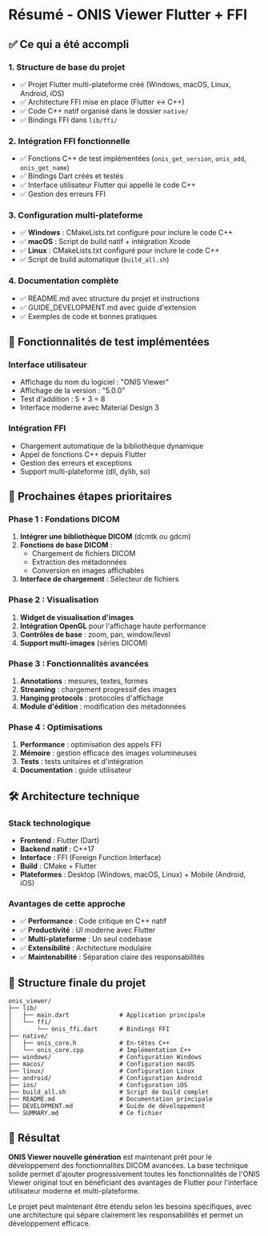 # Résumé - ONIS Viewer Flutter + FFI

## ✅ Ce qui a été accompli

### 1. Structure de base du projet
- ✅ Projet Flutter multi-plateforme créé (Windows, macOS, Linux, Android, iOS)
- ✅ Architecture FFI mise en place (Flutter <-> C++)
- ✅ Code C++ natif organisé dans le dossier `native/`
- ✅ Bindings FFI dans `lib/ffi/`

### 2. Intégration FFI fonctionnelle
- ✅ Fonctions C++ de test implémentées (`onis_get_version`, `onis_add`, `onis_get_name`)
- ✅ Bindings Dart créés et testés
- ✅ Interface utilisateur Flutter qui appelle le code C++
- ✅ Gestion des erreurs FFI

### 3. Configuration multi-plateforme
- ✅ **Windows** : CMakeLists.txt configuré pour inclure le code C++
- ✅ **macOS** : Script de build natif + intégration Xcode
- ✅ **Linux** : CMakeLists.txt configuré pour inclure le code C++
- ✅ Script de build automatique (`build_all.sh`)

### 4. Documentation complète
- ✅ README.md avec structure du projet et instructions
- ✅ GUIDE_DEVELOPMENT.md avec guide d'extension
- ✅ Exemples de code et bonnes pratiques

## 🎯 Fonctionnalités de test implémentées

### Interface utilisateur
- Affichage du nom du logiciel : "ONIS Viewer"
- Affichage de la version : "5.0.0"
- Test d'addition : 5 + 3 = 8
- Interface moderne avec Material Design 3

### Intégration FFI
- Chargement automatique de la bibliothèque dynamique
- Appel de fonctions C++ depuis Flutter
- Gestion des erreurs et exceptions
- Support multi-plateforme (dll, dylib, so)

## 🚀 Prochaines étapes prioritaires

### Phase 1 : Fondations DICOM
1. **Intégrer une bibliothèque DICOM** (dcmtk ou gdcm)
2. **Fonctions de base DICOM** :
   - Chargement de fichiers DICOM
   - Extraction des métadonnées
   - Conversion en images affichables
3. **Interface de chargement** : Sélecteur de fichiers

### Phase 2 : Visualisation
1. **Widget de visualisation d'images**
2. **Intégration OpenGL** pour l'affichage haute performance
3. **Contrôles de base** : zoom, pan, window/level
4. **Support multi-images** (séries DICOM)

### Phase 3 : Fonctionnalités avancées
1. **Annotations** : mesures, textes, formes
2. **Streaming** : chargement progressif des images
3. **Hanging protocols** : protocoles d'affichage
4. **Module d'édition** : modification des métadonnées

### Phase 4 : Optimisations
1. **Performance** : optimisation des appels FFI
2. **Mémoire** : gestion efficace des images volumineuses
3. **Tests** : tests unitaires et d'intégration
4. **Documentation** : guide utilisateur

## 🛠️ Architecture technique

### Stack technologique
- **Frontend** : Flutter (Dart)
- **Backend natif** : C++17
- **Interface** : FFI (Foreign Function Interface)
- **Build** : CMake + Flutter
- **Plateformes** : Desktop (Windows, macOS, Linux) + Mobile (Android, iOS)

### Avantages de cette approche
- ✅ **Performance** : Code critique en C++ natif
- ✅ **Productivité** : UI moderne avec Flutter
- ✅ **Multi-plateforme** : Un seul codebase
- ✅ **Extensibilité** : Architecture modulaire
- ✅ **Maintenabilité** : Séparation claire des responsabilités

## 📁 Structure finale du projet

```
onis_viewer/
├── lib/
│   ├── main.dart              # Application principale
│   └── ffi/
│       └── onis_ffi.dart      # Bindings FFI
├── native/
│   ├── onis_core.h            # En-têtes C++
│   └── onis_core.cpp          # Implémentation C++
├── windows/                   # Configuration Windows
├── macos/                     # Configuration macOS
├── linux/                     # Configuration Linux
├── android/                   # Configuration Android
├── ios/                       # Configuration iOS
├── build_all.sh               # Script de build complet
├── README.md                  # Documentation principale
├── DEVELOPMENT.md             # Guide de développement
└── SUMMARY.md                 # Ce fichier
```

## 🎉 Résultat

**ONIS Viewer nouvelle génération** est maintenant prêt pour le développement des fonctionnalités DICOM avancées. La base technique solide permet d'ajouter progressivement toutes les fonctionnalités de l'ONIS Viewer original tout en bénéficiant des avantages de Flutter pour l'interface utilisateur moderne et multi-plateforme.

Le projet peut maintenant être étendu selon les besoins spécifiques, avec une architecture qui sépare clairement les responsabilités et permet un développement efficace. 
